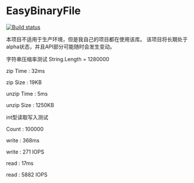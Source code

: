 EasyBinaryFile
==============

[![Build status](https://ci.appveyor.com/api/projects/status/hu87xq6bdcxuvvtr)](https://ci.appveyor.com/project/chinaboard/easybinaryfile)

本项目不适用于生产环境，但是我自己的项目都在使用该库。
该项目将长期处于alpha状态，并且API部分可能随时会发生变动。


字符串压缩率测试
String.Length = 1280000

zip Time : 32ms

zip Size : 19KB

unzip Time : 5ms

unzip Size : 1250KB


int型读取写入测试

Count : 100000

write : 368ms

write : 271 IOPS

read : 17ms

read : 5882 IOPS

